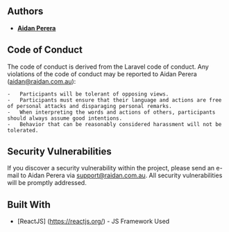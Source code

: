 ## Authors

- **[Aidan Perera](https://aidanperera.dev/)**

## Code of Conduct

The code of conduct is derived from the Laravel code of conduct. Any violations of the code of conduct may be reported to Aidan Perera (aidan@raidan.com.au):

    -   Participants will be tolerant of opposing views.
    -   Participants must ensure that their language and actions are free of personal attacks and disparaging personal remarks.
    -   When interpreting the words and actions of others, participants should always assume good intentions.
    -   Behavior that can be reasonably considered harassment will not be tolerated.

## Security Vulnerabilities

If you discover a security vulnerability within the project, please send an e-mail to Aidan Perera via [support@raidan.com.au](mailto:support@raidan.com.au). All security vulnerabilities will be promptly addressed.


## Built With

* [ReactJS] (https://reactjs.org/) - JS Framework Used
